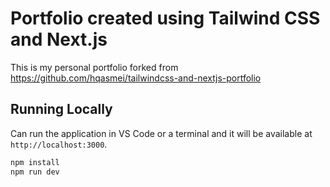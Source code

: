 # Portfolio created using Tailwind CSS and Next.js

This is my personal portfolio forked from https://github.com/hqasmei/tailwindcss-and-nextjs-portfolio

## Running Locally

Can run the application in VS Code or a terminal and it will be available at `http://localhost:3000`.

```bash
npm install
npm run dev
```
